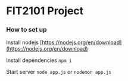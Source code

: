 # FIT2101 Project
### How to set up
Install nodejs [https://nodejs.org/en/download](https://nodejs.org/en/download)

Install dependencies
```npm i```

Start server
```node app.js```
or
```nodemon app.js```